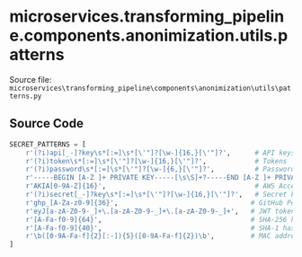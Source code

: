 # microservices.transforming_pipeline.components.anonimization.utils.patterns

Source file: `microservices\transforming_pipeline\components\anonimization\utils\patterns.py`

## Source Code

```python
SECRET_PATTERNS = [
    r'(?i)api[_-]?key\s*[:=]\s*[\'"]?[\w-]{16,}[\'"]?',      # API keys
    r'(?i)token\s*[:=]\s*[\'"]?[\w-]{16,}[\'"]?',            # Tokens
    r'(?i)password\s*[:=]\s*[\'"]?[\w-]{6,}[\'"]?',          # Passwords
    r'-----BEGIN [A-Z ]+ PRIVATE KEY-----[\s\S]+?-----END [A-Z ]+ PRIVATE KEY-----',  # PEM private keys
    r'AKIA[0-9A-Z]{16}',                                     # AWS Access Key ID
    r'(?i)secret[_-]?key\s*[:=]\s*[\'"]?[\w-]{16,}[\'"]?',   # Secret keys
    r'ghp_[A-Za-z0-9]{36}',                                 # GitHub Personal Access Token
    r'eyJ[a-zA-Z0-9-_]+\.[a-zA-Z0-9-_]+\.[a-zA-Z0-9-_]+',   # JWT tokens
    r'[A-Fa-f0-9]{64}',                                     # SHA-256 hashes
    r'[A-Fa-f0-9]{40}',                                     # SHA-1 hashes
    r'\b([0-9A-Fa-f]{2}[:-]){5}([0-9A-Fa-f]{2})\b',         # MAC addresses
]
```
